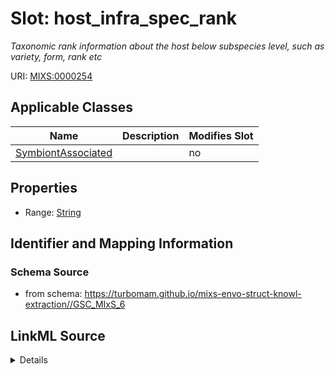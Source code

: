 # Slot: host_infra_spec_rank


_Taxonomic rank information about the host below subspecies level, such as variety, form, rank etc_



URI: [MIXS:0000254](https://w3id.org/mixs/0000254)



<!-- no inheritance hierarchy -->




## Applicable Classes

| Name | Description | Modifies Slot |
| --- | --- | --- |
[SymbiontAssociated](SymbiontAssociated.md) |  |  no  |







## Properties

* Range: [String](String.md)





## Identifier and Mapping Information







### Schema Source


* from schema: https://turbomam.github.io/mixs-envo-struct-knowl-extraction//GSC_MIxS_6




## LinkML Source

<details>
```yaml
name: host_infra_spec_rank
description: Taxonomic rank information about the host below subspecies level, such
  as variety, form, rank etc
title: host infra-specific rank
notes:
- host
- host.
- rank
from_schema: https://turbomam.github.io/mixs-envo-struct-knowl-extraction//GSC_MIxS_6
rank: 1000
slot_uri: MIXS:0000254
multivalued: false
alias: host_infra_spec_rank
domain_of:
- SymbiontAssociated
range: string
required: false
recommended: false

```
</details>